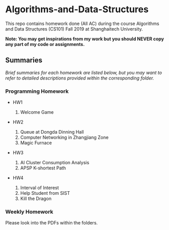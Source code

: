 # Algorithms-and-Data-Structures

This repo contains homework done (All AC) during the course Algorithms and Data Structures (CS101) Fall 2019 at Shanghaitech University.

**Note: You may get inspirations from my work but you should NEVER copy any part of my code or assignments.**



## Summaries

*Brief summaries for each homework are listed below, but you may want to refer to detailed descriptions provided within the corresponding folder.*

### Programming Homework

- HW1
    1. Welcome Game

- HW2
    1. Queue at Dongda Dinning Hall
    2. Computer Networking in Zhangjiang Zone
    3. Magic Furnace

- HW3
    1. AI Cluster Consumption Analysis
    2. APSP K-shortest Path

- HW4
    1. Interval of Interest
    2. Help Student from SIST
    3. Kill the Dragon

### Weekly Homework

Please look into the PDFs within the folders.
